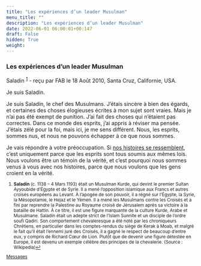 ```yaml
---
title: "Les expériences d’un leader Musulman"
menu_title: ""
description: "Les expériences d’un leader Musulman"
date: 2022-06-01 06:00:01+00:147
draft: False
hidden: True
weight:
---
```

### Les expériences d’un leader Musulman

Saladin <sup id="a1">[1](#f1)</sup> - reçu par FAB le 18 Août 2010, Santa Cruz, Californie, USA.

Je suis Saladin.

Je suis Saladin, le chef des Musulmans. J’étais sincère à bien des égards, et certaines des choses élogieuses écrites à mon sujet sont vraies. Mais je n’ai pas été exempt de punition. J’ai fait des choses qui n’étaient pas correctes. Dans ce monde des esprits, j’ai appris à réviser ma pensée. J’étais zélé pour la foi, mais ici, je me sens différent. Nous, les esprits, sommes nus, et nous ne pouvons échapper à ce que nous sommes.

Je vais répondre à votre préoccupation. Si [nos histoires se ressemblent](/fr-contemporary-messages/fr-contemporary-messages-by-date-order/fr-contemporary-messages-2010/fr-2010-8-17-1-fab-pope-urban-ii/), c’est uniquement parce que les esprits sont tous soumis aux mêmes lois. Nous voulons être un témoin de la vérité, et c’est pourquoi nous sommes venus à vous avec nos histoires, parce que nous voulons que les gens croient en la vérité.
<small>

1. <large id="f1"> **Saladin** (c. 1138 – 4 Mars 1193) était un Musulman Kurde, qui devint le premier Sultan Ayyoubide d’Égypte et de Syrie. Il a mené l’opposition islamique aux Francs et autres croisés européens au Levant. À l’apogée de son pouvoir, il a régné sur l’Égypte, la Syrie, la Mésopotamie, le Hejaz et le Yémen. Il a mené les Musulmans contre les Croisés et a fini par reprendre la Palestine au Royaume croisé de Jérusalem après sa victoire à la bataille de Hattin. À ce titre, il est une figure marquante de la culture Kurde, Arabe et Musulmane. Saladin était un adepte strict de l’Islam Sunnite et un disciple de l’ordre soufi Qadiri. Son comportement chevaleresque a été noté par les chroniqueurs Chrétiens, en particulier dans les comptes-rendus du siège de Kerak à Moab, et malgré le fait qu’il était l’ennemi juré des Croisés, il a gagné le respect de beaucoup d’entre eux, y compris de Richard Cœur de Lion. Plutôt que de devenir une figure détestée en Europe, il est devenu un exemple célèbre des principes de la chevalerie. (Source : Wikipedia)[↩](#a1)

[Messages](/fr-contemporary-messages/fr-contemporary-messages-by-date-order/fr-contemporary-messages-2010)